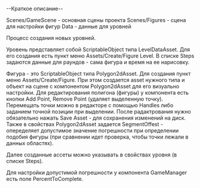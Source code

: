 --Краткое описание--

Scenes/GameScene - основная сцены проекта
Scenes/Figures - сцена для настройки фигур
Data - данные для уровней

Процесс создания новых уровней.

Уровень представляет собой ScriptableObject типа LevelDataAsset. Для его создания есть
пункт меню Assets/Create/Figure Level. В списке Steps задаются данные для раундов - 
сама фигура и время на ее нарисовку.

Фигура - это ScriptableObject типа Polygon2dAsset. Для создания пункт меню Assets/Create/Figure.
При этом создается asset нужного типа и объект на сцене с компонентом Polygon2dAsset для
его визуально настройки. Для редактирования полигона (фигуры) у компонента есть
кнопки Add Point, Remove Point (удаляет выделенную точку). Перемещать точки можно в редакторе
с помощью Handles либо заданием точной позиции при выделении. После радактрования
нужно обязательно нажать Save Asset - для сохранения изменений на диск. Также в свойствах 
Polygon2dAsset задается SegmentOffest - опеределяет допустимое значение погрешности
при определении подобия фигуры (при сравнении идет проверка, чтобы точки лежали в данных
областях).

Далее созданные ассеты можно указывать в свойствах уровня (в списке Steps).

Для настройки допустимой погрешности у компонента GameManager есть поле PercentToComplete.


